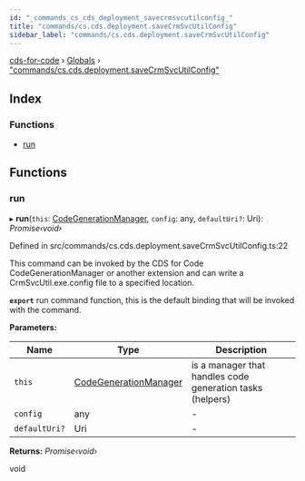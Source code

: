 ```yaml
---
id: "_commands_cs_cds_deployment_savecrmsvcutilconfig_"
title: "commands/cs.cds.deployment.saveCrmSvcUtilConfig"
sidebar_label: "commands/cs.cds.deployment.saveCrmSvcUtilConfig"
---
```


[cds-for-code](../index.md) › [Globals](../globals.md) › ["commands/cs.cds.deployment.saveCrmSvcUtilConfig"](_commands_cs_cds_deployment_savecrmsvcutilconfig_.md)

## Index

### Functions

* [run](_commands_cs_cds_deployment_savecrmsvcutilconfig_.md#run)

## Functions

###  run

▸ **run**(`this`: [CodeGenerationManager](../classes/_components_codegeneration_codegenerationmanager_.codegenerationmanager.md), `config`: any, `defaultUri?`: Uri): *Promise‹void›*

Defined in src/commands/cs.cds.deployment.saveCrmSvcUtilConfig.ts:22

This command can be invoked by the CDS for Code CodeGenerationManager or another extension
and can write a CrmSvcUtil.exe.config file to a specified location.

**`export`** run command function, this is the default binding that will be invoked with the command.

**Parameters:**

Name | Type | Description |
------ | ------ | ------ |
`this` | [CodeGenerationManager](../classes/_components_codegeneration_codegenerationmanager_.codegenerationmanager.md) | is a manager that handles code generation tasks (helpers) |
`config` | any | - |
`defaultUri?` | Uri | - |

**Returns:** *Promise‹void›*

void
